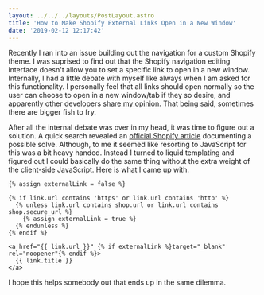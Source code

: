 ```yaml
---
layout: ../../../layouts/PostLayout.astro
title: 'How to Make Shopify External Links Open in a New Window'
date: '2019-02-12 12:17:42'
---
```

Recently I ran into an issue building out the navigation for a custom Shopify theme. I was suprised to find out that the Shopify navigation editing interface doesn't allow you to set a specific link to open in a new window. Internally, I had a little debate with myself like always when I am asked for this functionality. I personally feel that all links should open normally so the user can choose to open in a new window/tab if they so desire, and apparently other developers [share my opinion](https://css-tricks.com/use-target_blank/). That being said, sometimes there are bigger fish to fry.

After all the internal debate was over in my head, it was time to figure out a solution. A quick search revealed an [official Shopify article](https://help.shopify.com/en/themes/customization/navigation/open-external-links-in-new-browser) documenting a possible solve. Although, to me it seemed like resorting to JavaScript for this was a bit heavy handed. Instead I turned to liquid templating and figured out I could basically do the same thing without the extra weight of the client-side JavaScript. Here is what I came up with.

``` liquid
{% assign externalLink = false %}

{% if link.url contains 'https' or link.url contains 'http' %}
  {% unless link.url contains shop.url or link.url contains shop.secure_url %}
    {% assign externalLink = true %}
  {% endunless %}
{% endif %}

<a href="{{ link.url }}" {% if externalLink %}target="_blank" rel="noopener"{% endif %}>
  {{ link.title }}
</a>
```

I hope this helps somebody out that ends up in the same dilemma.
